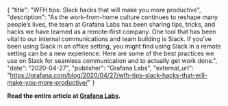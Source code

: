 {
	"title": "WFH tips: Slack hacks that will make you more productive",
	"description": "As the work-from-home culture continues to reshape many people’s lives, the team at Grafana Labs has been sharing tips, tricks, and hacks we have learned as a remote-first company. One tool that has been vital to our internal communications and team building is Slack. If you’ve been using Slack in an office setting, you might find using Slack in a remote setting can be a new experience. Here are some of the best practices we use on Slack for seamless communication and to actually get work done.",
	"date": "2020-04-27",
	"publisher": "Grafana Labs",
	"external_url": "https://grafana.com/blog/2020/04/27/wfh-tips-slack-hacks-that-will-make-you-more-productive/"
}

**Read the entire article at [Grafana Labs](https://grafana.com/blog/2020/04/27/wfh-tips-slack-hacks-that-will-make-you-more-productive/).**

